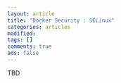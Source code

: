 ```yaml
---
layout: article
title: "Docker Security : SELinux"
categories: articles
modified: 
tags: []
comments: true
ads: false
---
```


TBD
